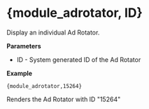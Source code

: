 # {module_adrotator, ID}

Display an individual Ad Rotator.

**Parameters**

* ID - System generated ID of the Ad Rotator

**Example**

`{module_adrotator,15264}`

Renders the Ad Rotator with ID "15264"